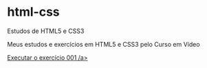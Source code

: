 # html-css
 Estudos de HTML5 e CSS3

Meus estudos e exercícios em HTML5 e CSS3 pelo Curso em Vídeo

<a href="https://giovannielbaruqui.github.io/html-css/exercicios/ex001/index.html" target: _blank>Executar o exercício 001 /a>